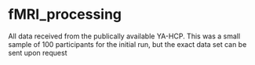 # fMRI_processing
All data received from the publically available YA-HCP.
This was a small sample of 100 participants for the initial run, but the exact data set can be sent upon request
